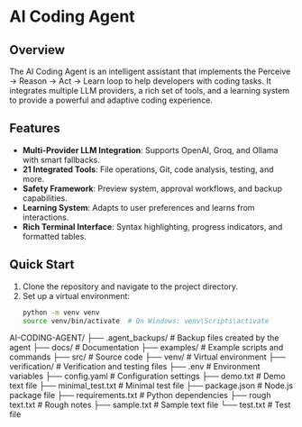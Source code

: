 # AI Coding Agent

## Overview

The AI Coding Agent is an intelligent assistant that implements the Perceive → Reason → Act → Learn loop to help developers with coding tasks. It integrates multiple LLM providers, a rich set of tools, and a learning system to provide a powerful and adaptive coding experience.

## Features

- **Multi-Provider LLM Integration**: Supports OpenAI, Groq, and Ollama with smart fallbacks.
- **21 Integrated Tools**: File operations, Git, code analysis, testing, and more.
- **Safety Framework**: Preview system, approval workflows, and backup capabilities.
- **Learning System**: Adapts to user preferences and learns from interactions.
- **Rich Terminal Interface**: Syntax highlighting, progress indicators, and formatted tables.

## Quick Start

1. Clone the repository and navigate to the project directory.
2. Set up a virtual environment:
   ```bash
   python -m venv venv
   source venv/bin/activate  # On Windows: venv\Scripts\activate
   ```

AI-CODING-AGENT/
├── .agent_backups/ # Backup files created by the agent
├── docs/ # Documentation
├── examples/ # Example scripts and commands
├── src/ # Source code
├── venv/ # Virtual environment
├── verification/ # Verification and testing files
├── .env # Environment variables
├── config.yaml # Configuration settings
├── demo.txt # Demo text file
├── minimal_test.txt # Minimal test file
├── package.json # Node.js package file
├── requirements.txt # Python dependencies
├── rough text.txt # Rough notes
├── sample.txt # Sample text file
└── test.txt # Test file
